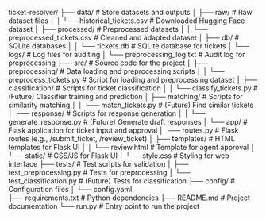 ticket-resolver/
├── data/                         # Store datasets and outputs
│   ├── raw/                      # Raw dataset files
│   │   └── historical_tickets.csv # Downloaded Hugging Face dataset
│   ├── processed/                # Preprocessed datasets
│   │   └── preprocessed_tickets.csv # Cleaned and adapted dataset
│   ├── db/                       # SQLite databases
│   │   └── tickets.db            # SQLite database for tickets
│   └── logs/                     # Log files for auditing
│       └── preprocessing_log.txt # Audit log for preprocessing
├── src/                          # Source code for the project
│   ├── preprocessing/            # Data loading and preprocessing scripts
│   │   └── preprocess_tickets.py # Script for loading and preprocessing dataset
│   ├── classification/           # Scripts for ticket classification
│   │   └── classify_tickets.py   # (Future) Classifier training and prediction
│   ├── matching/                 # Scripts for similarity matching
│   │   └── match_tickets.py      # (Future) Find similar tickets
│   ├── response/                 # Scripts for response generation
│   │   └── generate_response.py  # (Future) Generate draft responses
│   └── app/                      # Flask application for ticket input and approval
│       ├── routes.py             # Flask routes (e.g., /submit_ticket, /review_ticket)
│       ├── templates/            # HTML templates for Flask UI
│       │   └── review.html       # Template for agent approval
│       └── static/               # CSS/JS for Flask UI
│           └── style.css         # Styling for web interface
├── tests/                        # Test scripts for validation
│   ├── test_preprocessing.py     # Tests for preprocessing
│   └── test_classification.py    # (Future) Tests for classification
├── config/                       # Configuration files
│   └── config.yaml              
├── requirements.txt              # Python dependencies
├── README.md                     # Project documentation
└── run.py                        # Entry point to run the project